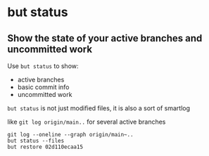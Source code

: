 # but status

## Show the state of your active branches and uncommitted work

Use `but status` to show:

- active branches
- basic commit info
- uncommitted work

`but status` is not just modified files, it is also a sort of smartlog

like `git log origin/main..` for several active branches

```commands
git log --oneline --graph origin/main~..
but status --files
but restore 02d110ecaa15
```
